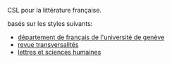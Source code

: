 CSL pour la littérature française.

basés sur les styles suivants:

- [département de français de l'université de genève](http://www.zotero.org/styles/universite-de-geneve-departement-de-langue-et-de-litterature-francaises-modernes)
- [revue transversalités](http://www.zotero.org/styles/transversalites)
- [lettres et sciences humaines](http://www.zotero.org/styles/lettres-et-sciences-humaines-fr)
